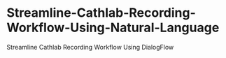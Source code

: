# Streamline-Cathlab-Recording-Workflow-Using-Natural-Language
Streamline Cathlab Recording Workflow Using DialogFlow
